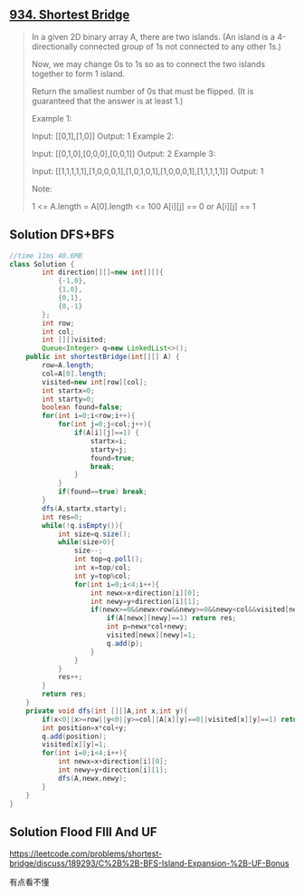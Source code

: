 ## [934. Shortest Bridge](https://leetcode-cn.com/problems/shortest-bridge/)

> In a given 2D binary array A, there are two islands.  (An island is a 4-directionally connected group of 1s not connected to any other 1s.)
>
> Now, we may change 0s to 1s so as to connect the two islands together to form 1 island.
>
> Return the smallest number of 0s that must be flipped.  (It is guaranteed that the answer is at least 1.)
>
>  
>
> Example 1:
>
> Input: [[0,1],[1,0]]
> Output: 1
> Example 2:
>
> Input: [[0,1,0],[0,0,0],[0,0,1]]
> Output: 2
> Example 3:
>
> Input: [[1,1,1,1,1],[1,0,0,0,1],[1,0,1,0,1],[1,0,0,0,1],[1,1,1,1,1]]
> Output: 1
>
>
> Note:
>
> 1 <= A.length = A[0].length <= 100
> A[i][j] == 0 or A[i][j] == 1

## Solution DFS+BFS

```java
//time 11ms 40.6MB
class Solution {
        int direction[][]=new int[][]{
            {-1,0},
            {1,0},
            {0,1},
            {0,-1}
        };
        int row;
        int col;
        int [][]visited;
        Queue<Integer> q=new LinkedList<>();
    public int shortestBridge(int[][] A) {
        row=A.length;
        col=A[0].length;
        visited=new int[row][col];
        int startx=0;
        int starty=0;
        boolean found=false;
        for(int i=0;i<row;i++){
            for(int j=0;j<col;j++){
                if(A[i][j]==1) {
                    startx=i;
                    starty=j;
                    found=true;
                    break;
                }
            }
            if(found==true) break;
        }
        dfs(A,startx,starty);
        int res=0;
        while(!q.isEmpty()){
            int size=q.size();
            while(size>0){
                size--;
                int top=q.poll();
                int x=top/col;
                int y=top%col;
                for(int i=0;i<4;i++){
                    int newx=x+direction[i][0];
                    int newy=y+direction[i][1];
                    if(newx>=0&&newx<row&&newy>=0&&newy<col&&visited[newx][newy]==0){
                        if(A[newx][newy]==1) return res;
                        int p=newx*col+newy;
                        visited[newx][newy]=1;
                        q.add(p);
                    }
                }
            }
            res++;
        }
        return res;
    }
    private void dfs(int [][]A,int x,int y){
        if(x<0||x>=row||y<0||y>=col||A[x][y]==0||visited[x][y]==1) return ;
        int position=x*col+y;
        q.add(position);
        visited[x][y]=1;
        for(int i=0;i<4;i++){
            int newx=x+direction[i][0];
            int newy=y+direction[i][1];
            dfs(A,newx,newy);
        }
    }
}
```

## Solution Flood FIll  And UF

https://leetcode.com/problems/shortest-bridge/discuss/189293/C%2B%2B-BFS-Island-Expansion-%2B-UF-Bonus

有点看不懂